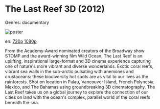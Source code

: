 # The Last Reef 3D (2012)

Genres: documentary

![poster](http://image.tmdb.org/t/p/w500/3JbzLf0lP50n6CtLAfV61iOIwwR.jpg)

en:
  [720p](magnet:?xt=urn:btih:D3FCB351B1B9C93144695D9042D88D5EC29CB8FB&tr=udp://glotorrents.pw:6969/announce&tr=udp://tracker.opentrackr.org:1337/announce&tr=udp://torrent.gresille.org:80/announce&tr=udp://tracker.openbittorrent.com:80&tr=udp://tracker.coppersurfer.tk:6969&tr=udp://tracker.leechers-paradise.org:6969&tr=udp://p4p.arenabg.ch:1337&tr=udp://tracker.internetwarriors.net:1337)
  [1080p](magnet:?xt=urn:btih:1BB0FB7B59304298F35295452CCC53FFA01DDFB3&tr=udp://glotorrents.pw:6969/announce&tr=udp://tracker.opentrackr.org:1337/announce&tr=udp://torrent.gresille.org:80/announce&tr=udp://tracker.openbittorrent.com:80&tr=udp://tracker.coppersurfer.tk:6969&tr=udp://tracker.leechers-paradise.org:6969&tr=udp://p4p.arenabg.ch:1337&tr=udp://tracker.internetwarriors.net:1337)
  


From the Academy-Award nominated creators of the Broadway show STOMP and the award-winning film Wild Ocean, The Last Reef is an uplifting, inspirational large-format and 3D cinema experience capturing one of nature's more vibrant and diverse wonderlands. Exotic coral reefs, vibrant sea walls in the sub-arctic pulsating with anemones and crustaceans: these biodiversity hot spots are as vital to our lives as the rainforests. Shot on location in Palau, Vancouver Island, French Polynesia, Mexico, and The Bahamas using groundbreaking 3D cinematography, The Last Reef takes us on a global journey to explore the connection of our cities on land with the ocean's complex, parallel world of the coral reefs beneath the sea.